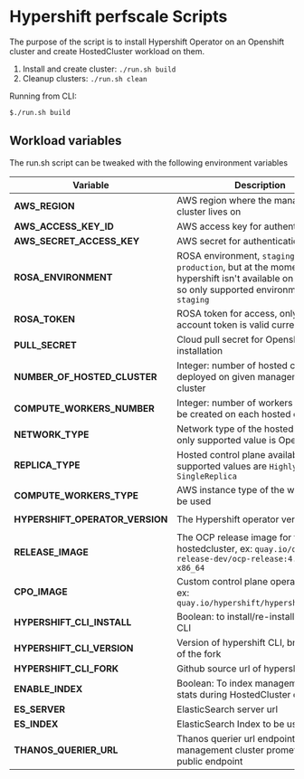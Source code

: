 # Hypershift perfscale Scripts

The purpose of the script is to install Hypershift Operator on an Openshift cluster and create HostedCluster workload on them.

1. Install and create cluster: `./run.sh build`
2. Cleanup clusters: `./run.sh clean`


Running from CLI:

```sh
$./run.sh build
```

## Workload variables

The run.sh script can be tweaked with the following environment variables

| Variable                | Description              | Default |
|-------------------------|--------------------------|---------|
| **AWS_REGION**            | AWS region where the management cluster lives on | `us-west-2` |
| **AWS_ACCESS_KEY_ID**       | AWS access key for authentication | **REQUIRED** |
| **AWS_SECRET_ACCESS_KEY**     | AWS secret for authentication | **REQUIRED** |
| **ROSA_ENVIRONMENT**           | ROSA environment, `staging` or `production`, but at the moment hypershift isn't available on production so only supported environment is `staging`  | `staging` |
| **ROSA_TOKEN** | ROSA token for access, only staging account token is valid currently | **REQUIRED** |
| **PULL_SECRET**   | Cloud pull secret for Openshift installation  | **REQUIRED** |
| **NUMBER_OF_HOSTED_CLUSTER**         | Integer: number of hosted cluster to be deployed on given management cluster | `2` |
| **COMPUTE_WORKERS_NUMBER**         | Integer: number of workers nodes to be created on each hosted cluster | `24` |
| **NETWORK_TYPE**         | Network type of the hosted cluster, only supported value is OpenShiftSDN | `OpenShiftSDN` |
| **REPLICA_TYPE**             | Hosted control plane availability, supported values are `HighlyAvailable`, `SingleReplica` | `HighlyAvailable` |
| **COMPUTE_WORKERS_TYPE**            | AWS instance type of the workers to be used | `m5.4xlarge` |
| **HYPERSHIFT_OPERATOR_VERSION**    | The Hypershift operator version image | `quay.io/hypershift/hypershift-operator:latest` |
| **RELEASE_IMAGE**    | The OCP release image for the hostedcluster, ex: `quay.io/openshift-release-dev/ocp-release:4.10.5-x86_64` |  |
| **CPO_IMAGE** | Custom control plane operator image ex: `quay.io/hypershift/hypershift:latest` |  |
| **HYPERSHIFT_CLI_INSTALL**         | Boolean: to install/re-install hypershift CLI  | `true` |
| **HYPERSHIFT_CLI_VERSION**         | Version of hypershift CLI, branch name of the fork | `master` |
| **HYPERSHIFT_CLI_FORK**         | Github source url of hypershift CLI | https://github.com/openshift/hypershift |
| **ENABLE_INDEX**             | Boolean: To index management cluster stats during HostedCluster creation | `true` |
| **ES_SERVER**            | ElasticSearch server url | |
| **ES_INDEX**    | ElasticSearch Index to be used | `ripsaw-kube-burner` |
| **THANOS_QUERIER_URL** | Thanos querier url endpoint or management cluster prometheus public endpoint  |  |
